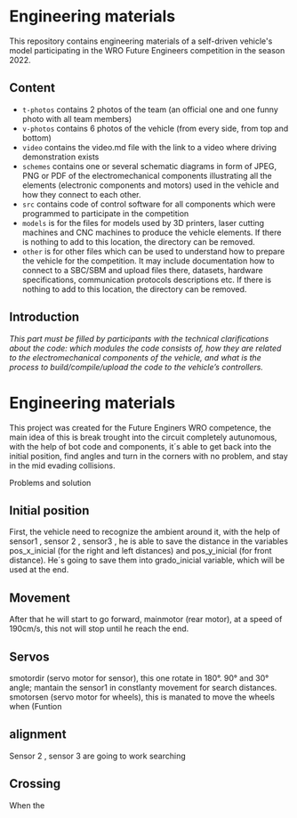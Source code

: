 Engineering materials
====

This repository contains engineering materials of a self-driven vehicle's model participating in the WRO Future Engineers competition in the season 2022.

## Content

* `t-photos` contains 2 photos of the team (an official one and one funny photo with all team members)
* `v-photos` contains 6 photos of the vehicle (from every side, from top and bottom)
* `video` contains the video.md file with the link to a video where driving demonstration exists
* `schemes` contains one or several schematic diagrams in form of JPEG, PNG or PDF of the electromechanical components illustrating all the elements (electronic components and motors) used in the vehicle and how they connect to each other.
* `src` contains code of control software for all components which were programmed to participate in the competition
* `models` is for the files for models used by 3D printers, laser cutting machines and CNC machines to produce the vehicle elements. If there is nothing to add to this location, the directory can be removed.
* `other` is for other files which can be used to understand how to prepare the vehicle for the competition. It may include documentation how to connect to a SBC/SBM and upload files there, datasets, hardware specifications, communication protocols descriptions etc. If there is nothing to add to this location, the directory can be removed.

## Introduction

_This part must be filled by participants with the technical clarifications about the code: which modules the code consists of, how they are related to the electromechanical components of the vehicle, and what is the process to build/compile/upload the code to the vehicle’s controllers._

Engineering materials
====

This project was created for the Future Enginers WRO competence, the main idea  of this is break trought into the circuit completely autunomous, with the help of bot code and components, it´s able to get back into the initial position, find angles and turn in the corners with no problem, and stay in the mid evading collisions.

Problems and solution

## Initial position
First, the vehicle need to recognize the ambient around it, with the help of sensor1 , sensor 2 , sensor3 , he is able to save the distance in the variables pos_x_inicial (for the right and left distances) and pos_y_inicial (for front distance). He´s going to save them into grado_inicial variable, which will be used at the end.

## Movement
After that he will start to go forward, mainmotor (rear motor), at a speed of 190cm/s, this not will stop until he reach the end.

## Servos
smotordir (servo motor for sensor), this one rotate in 180°. 90° and 30° angle; mantain the sensor1 in constlanty movement for search distances.
smotorsen (servo motor for wheels), this is manated to move the wheels when (Funtion 

## alignment
Sensor 2 , sensor 3 are going to work searching 

## Crossing
When the 
